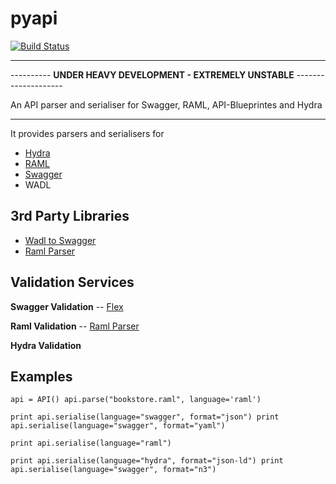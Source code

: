 # pyapi 
[![Build Status](https://travis-ci.org/mpetyx/pyapi.svg?branch=master)](https://travis-ci.org/mpetyx/pyapi)

***

---------- **UNDER HEAVY DEVELOPMENT - EXTREMELY UNSTABLE** -------------------- 

An API parser and serialiser for Swagger, RAML, API-Blueprintes and Hydra

***

It provides parsers and serialisers for

- [Hydra](http://www.hydra-cg.com/ "Hydra") 
- [RAML](http://raml.org/)
- [Swagger](http://swagger.io/)   
- WADL 

## 3rd Party Libraries

- [Wadl to Swagger](https://github.com/rackerlabs/wadl2swagger)
- [Raml Parser](https://github.com/an2deg/pyraml-parser)

## Validation Services

**Swagger Validation**
-- [Flex](https://github.com/pipermerriam/flex)

**Raml Validation** 
-- [Raml Parser](https://github.com/an2deg/pyraml-parser)

**Hydra Validation**



## Examples

`api = API() api.parse("bookstore.raml", language='raml')`

`print api.serialise(language="swagger", format="json") print api.serialise(language="swagger", format="yaml")`

`print api.serialise(language="raml")`

`print api.serialise(language="hydra", format="json-ld") print api.serialise(language="swagger", format="n3")`
